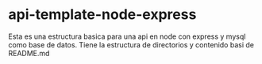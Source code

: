 # api-template-node-express
Esta es una estructura basica para una api en node con express y mysql como base de datos. Tiene la estructura de directorios y contenido basi de README.md

